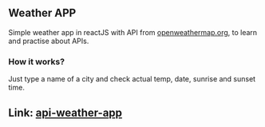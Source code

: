 ## Weather APP

Simple weather app in reactJS with API from [openweathermap.org](https://openweathermap.org/current),
to learn and practise about APIs. 

### How it works?
Just type a name of a city and check actual temp, date, sunrise and sunset time.

## Link: [api-weather-app](https://api-weather-app20.herokuapp.com/)